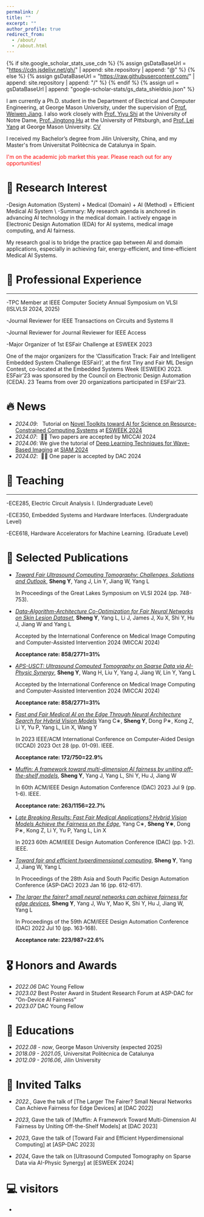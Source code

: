 ```yaml
---
permalink: /
title: ""
excerpt: ""
author_profile: true
redirect_from: 
  - /about/
  - /about.html
---
```


{% if site.google_scholar_stats_use_cdn %}
{% assign gsDataBaseUrl = "https://cdn.jsdelivr.net/gh/" | append: site.repository | append: "@" %}
{% else %}
{% assign gsDataBaseUrl = "https://raw.githubusercontent.com/" | append: site.repository | append: "/" %}
{% endif %}
{% assign url = gsDataBaseUrl | append: "google-scholar-stats/gs_data_shieldsio.json" %}

<span class='anchor' id='about-me'></span>

I am currently a Ph.D. student in the Department of Electrical and Computer Engineering, at George Mason University, under the supervision of [Prof. Weiwen Jiang](https://www.gmu.edu/profiles/wjiang8). I also work closely with [Prof. Yiyu Shi](https://engineering.nd.edu/faculty/yiyu-shi/) at the University of Notre Dame, [Prof. Jingtong Hu](https://sites.pitt.edu/~jthu/) at the University of Pittsburgh, and [Prof. Lei Yang](https://www.gmu.edu/profiles/lyang) at George Mason University. [CV](https://drive.google.com/file/d/1XSvL5JzYG0mVCdek1bJWgP-uHsgsmxUC/view?usp=drive_link)

I received my Bachelor’s degree from Jilin University, China, and my Master's from Universitat Politècnica de Catalunya in Spain.
<p style="color: red;">I'm on the academic job market this year. Please reach out for any opportunities!</p>



# 📝 Research Interest

-Design Automation (System) + Medical (Domain) + AI (Method) = Efficient Medical AI System
\\
-Summary: My research agenda is anchored in advancing AI technology in the medical domain. I actively engage in Electronic Design Automation (EDA) for AI systems, medical image computing, and AI fairness. 

My research goal is to bridge the practice gap between AI and domain applications, especially in achieving fair, energy-efficient, and time-efficient Medical AI Systems.

# 📝 Professional Experience
------
-TPC Member at IEEE Computer Society Annual Symposium on VLSI (ISLVLSI 2024, 2025)

-Journal Reviewer for IEEE Transactions on Circuits and Systems II

-Journal Reviewer for Journal Reviewer for IEEE Access

-Major Organizer of 1st ESFair Challenge at ESWEEK 2023  
  
 One of the major organizers for the ‘Classification Track: Fair and Intelligent Embedded System Challenge (ESFair)’, at the first Tiny and Fair ML Design Contest, co-located at the Embedded Systems Week (ESWEEK) 2023. ESFair’23 was sponsored by the Council on Electronic Design Automation (CEDA). 23 Teams from over 20 organizations participated in ESFair’23.



# 🔥 News
- *2024.09*: &nbsp; Tutorial on [Novel Toolkits toward AI for Science on Resource-Constrained Computing Systems](https://esfair2023.github.io/esweek_turtorial/) at [ESWEEK 2024](https://esweek.org/)
- *2024.07*: &nbsp;🎉🎉 Two papers are accepted by MICCAI 2024
- *2024.06*: We give the tutorial of [Deep Learning Techniques for Wave-Based Imaging](https://junhuanyang.github.io/Computational-Wave-Imaging/) at [SIAM 2024](https://www.siam.org/conferences/cm/program/minitutorials/is24-minitutorials)
- *2024.02*: &nbsp;🎉🎉 One paper is accepted by DAC 2024


# 📝 Teaching
------
-ECE285, Electric Circuit Analysis I. (Undergraduate Level)

-ECE350, Embedded Systems and Hardware Interfaces. (Undergraduate Level)

-ECE618, Hardware Accelerators for Machine Learning. (Graduate Level) 
  

# 📝 Selected Publications 

- [*Toward Fair Ultrasound Computing Tomography: Challenges, Solutions and Outlook*](https://dl.acm.org/doi/pdf/10.1145/3649476.3660387), **Sheng Y**, Yang J, Lin Y, Jiang W, Yang L
  
  In Proceedings of the Great Lakes Symposium on VLSI 2024 (pp. 748-753).

- [*Data-Algorithm-Architecture Co-Optimization for Fair Neural Networks on Skin Lesion Dataset*](https://link.springer.com/chapter/10.1007/978-3-031-72117-5_15), **Sheng Y**, Yang L, Li J, James J, Xu X, Shi Y, Hu J, Jiang W and Yang L
  
  Accepted by the International Conference on Medical Image Computing and Computer-Assisted Intervention 2024 (MICCAI 2024)
  
  **Acceptance rate: 858/2771=31%**

- [*APS-USCT: Ultrasound Computed Tomography on Sparse Data via AI-Physic Synergy*](https://link.springer.com/chapter/10.1007/978-3-031-72104-5_10),
**Sheng Y**, Wang H, Liu Y, Yang J, Jiang W, Lin Y, Yang L
  
  Accepted by the International Conference on Medical Image Computing and Computer-Assisted Intervention 2024 (MICCAI 2024)
  
  **Acceptance rate: 858/2771=31%**

- [*Fast and Fair Medical AI on the Edge Through Neural Architecture Search for Hybrid Vision Models*](https://ieeexplore.ieee.org/stamp/stamp.jsp?arnumber=10323652)
Yang C∗, **Sheng Y**, Dong P∗, Kong Z, Li Y, Yu P, Yang L, Lin X, Wang Y

  In 2023 IEEE/ACM International Conference on Computer-Aided Design (ICCAD) 2023 Oct 28 (pp. 01-09). IEEE.

  **Acceptance rate: 172/750=22.9%**


- [*Muffin: A framework toward multi-dimension AI fairness by uniting off-the-shelf models*](https://ieeexplore.ieee.org/stamp/stamp.jsp?arnumber=10247765),
**Sheng Y**, Yang J, Yang L, Shi Y, Hu J, Jiang W
  
  In 60th ACM/IEEE Design Automation Conference (DAC) 2023 Jul 9 (pp. 1-6). IEEE.

  **Acceptance rate: 263/1156=22.7%**

- [*Late Breaking Results: Fast Fair Medical Applications? Hybrid Vision Models Achieve the Fairness on the Edge*](https://ieeexplore.ieee.org/stamp/stamp.jsp?arnumber=10247761),
Yang C∗, **Sheng Y∗**, Dong P∗, Kong Z, Li Y, Yu P, Yang L, Lin X 

  In 2023 60th ACM/IEEE Design Automation Conference (DAC) (pp. 1-2). IEEE.


- [*Toward fair and efficient hyperdimensional computing*](https://dl.acm.org/doi/pdf/10.1145/3566097.3568357),
**Sheng Y**, Yang J, Jiang W, Yang L
  
  In Proceedings of the 28th Asia and South Pacific Design Automation Conference (ASP-DAC) 2023 Jan 16 (pp. 612-617).


- [*The larger the fairer? small neural networks can achieve fairness for edge devices*](https://dl.acm.org/doi/pdf/10.1145/3489517.3530427),
**Sheng Y**, Yang J, Wu Y, Mao K, Shi Y, Hu J, Jiang W, Yang L
  
  In Proceedings of the 59th ACM/IEEE Design Automation Conference (DAC) 2022 Jul 10 (pp. 163-168).
  
  **Acceptance rate: 223/987=22.6%**




# 🎖 Honors and Awards
- *2022.06* DAC Young Fellow
- *2023.02* Best Poster Award in Student Research Forum at ASP-DAC for “On-Device AI Fairness”
- *2023.07* DAC Young Fellow



# 📖 Educations
- *2022.08 - now*, George Mason University (expected 2025)
- *2018.09 - 2021.05*, Universitat Politècnica de Catalunya
- *2012.09 - 2016.06*, Jilin University

# 💬 Invited Talks

- *2022.*, Gave the talk of [The Larger The Fairer? Small Neural Networks Can Achieve Fairness for Edge Devices] at [DAC 2022]
  
- *2023*, Gave the talk of [Muffin: A Framework Toward Multi-Dimension AI Fairness by Uniting Off-the-Shelf Models] at [DAC 2023]

- *2023*, Gave the talk of [Toward Fair and Efficient Hyperdimensional Computing] at [ASP-DAC 2023]

- *2024*, Gave the talk on [Ultrasound Computed Tomography on Sparse Data via AI-Physic Synergy] at [ESWEEK 2024]

# 💻 visitors
- <script type="text/javascript" id="clustrmaps" src="//clustrmaps.com/map_v2.js?d=PjgHw-OcfGbkZsa78YFVI6ZcXKW5zhX2-FPP6G9rw5U&cl=ffffff&w=a"></script>
